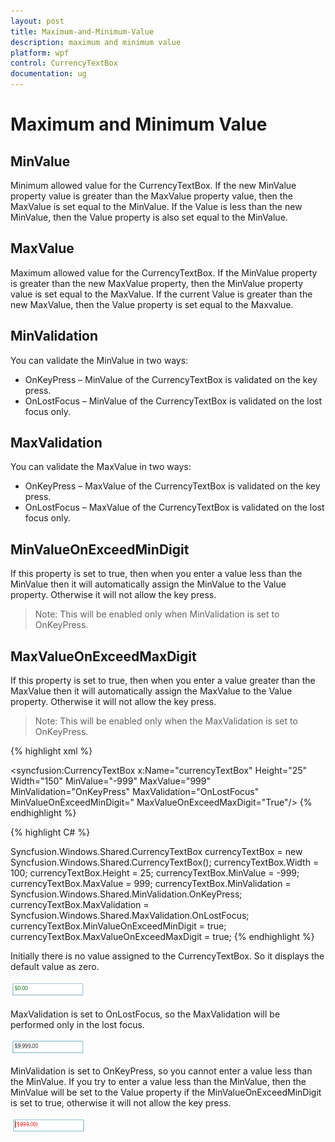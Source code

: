 ```yaml
---
layout: post
title: Maximum-and-Minimum-Value
description: maximum and minimum value
platform: wpf
control: CurrencyTextBox 
documentation: ug
---
```


# Maximum and Minimum Value

## MinValue

Minimum allowed value for the CurrencyTextBox. If the new MinValue property value is greater than the MaxValue property value, then the MaxValue is set equal to the MinValue. If the Value is less than the new MinValue, then the Value property is also set equal to the MinValue.

## MaxValue

Maximum allowed value for the CurrencyTextBox. If the MinValue property is greater than the new MaxValue property, then the MinValue property value is set equal to the MaxValue. If the current Value is greater than the new MaxValue, then the Value property is set equal to the Maxvalue.

## MinValidation

You can validate the MinValue in two ways:

* OnKeyPress – MinValue of the CurrencyTextBox is validated on the key press.
* OnLostFocus – MinValue of the CurrencyTextBox is validated on the lost focus only.

## MaxValidation


You can validate the MaxValue in two ways:

* OnKeyPress – MaxValue of the CurrencyTextBox is validated on the key press.
* OnLostFocus – MaxValue of the CurrencyTextBox is validated on the lost focus only.

## MinValueOnExceedMinDigit


If this property is set to true, then when you enter a value less than the MinValue then it will automatically assign the MinValue to the Value property. Otherwise it will not allow the key press.

> Note: This will be enabled only when MinValidation is set to OnKeyPress.

## MaxValueOnExceedMaxDigit

If this property is set to true, then when you enter a value greater than the MaxValue then it will automatically assign the MaxValue to the Value property. Otherwise it will not allow the key press.

> Note: This will be enabled only when the MaxValidation is set to OnKeyPress.





{% highlight xml %}


<syncfusion:CurrencyTextBox x:Name="currencyTextBox" Height="25" Width="150"  MinValue="-999"
 MaxValue="999"       MinValidation="OnKeyPress" MaxValidation="OnLostFocus"  MinValueOnExceedMinDigit="     MaxValueOnExceedMaxDigit="True"/> 
{% endhighlight %}

{% highlight C# %}


Syncfusion.Windows.Shared.CurrencyTextBox currencyTextBox = new   Syncfusion.Windows.Shared.CurrencyTextBox();
currencyTextBox.Width = 100;
currencyTextBox.Height = 25;
currencyTextBox.MinValue = -999;
currencyTextBox.MaxValue = 999;
currencyTextBox.MinValidation = Syncfusion.Windows.Shared.MinValidation.OnKeyPress;
currencyTextBox.MaxValidation = Syncfusion.Windows.Shared.MaxValidation.OnLostFocus;
currencyTextBox.MinValueOnExceedMinDigit = true;
currencyTextBox.MaxValueOnExceedMaxDigit = true;
{% endhighlight %}


Initially there is no value assigned to the CurrencyTextBox. So it displays the default value as zero.



![](Maximum-and-Minimum-Value_images/Maximum-and-Minimum-Value_img2.png)



MaxValidation is set to OnLostFocus, so the MaxValidation will be performed only in the lost focus.



![](Maximum-and-Minimum-Value_images/Maximum-and-Minimum-Value_img3.png)


MinValidation is set to OnKeyPress, so you cannot enter a value less than the MinValue. If you try to enter a value less than the MinValue, then the MinValue will be set to the Value property if the MinValueOnExceedMinDigit is set to true, otherwise it will not allow the key press.



![](Maximum-and-Minimum-Value_images/Maximum-and-Minimum-Value_img4.png)


